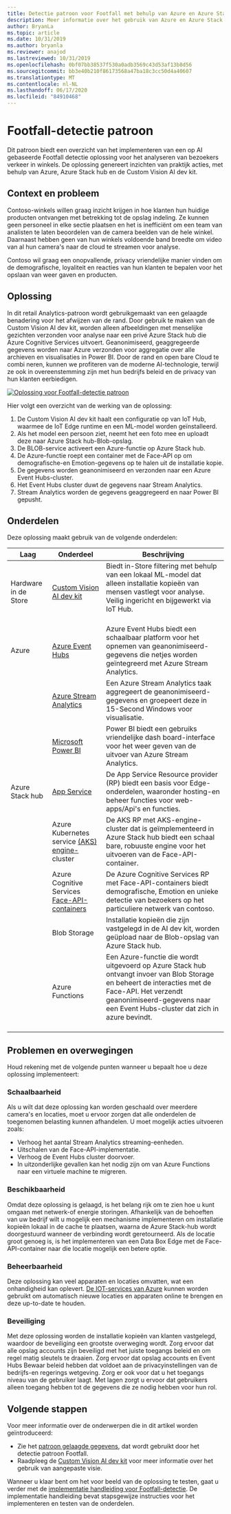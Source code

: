 ```yaml
---
title: Detectie patroon voor Footfall met behulp van Azure en Azure Stack hub
description: Meer informatie over het gebruik van Azure en Azure Stack hub voor het implementeren van een op AI gebaseerde Footfall detectie oplossing voor het analyseren van het verkeer van Retail Store.
author: BryanLa
ms.topic: article
ms.date: 10/31/2019
ms.author: bryanla
ms.reviewer: anajod
ms.lastreviewed: 10/31/2019
ms.openlocfilehash: 0bf07bb38537f530a0adb3569c43d53af13b8d56
ms.sourcegitcommit: bb3e40b210f86173568a47ba18c3cc50d4a40607
ms.translationtype: MT
ms.contentlocale: nl-NL
ms.lasthandoff: 06/17/2020
ms.locfileid: "84910468"
---
```

# <a name="footfall-detection-pattern"></a>Footfall-detectie patroon

Dit patroon biedt een overzicht van het implementeren van een op AI gebaseerde Footfall detectie oplossing voor het analyseren van bezoekers verkeer in winkels. De oplossing genereert inzichten van praktijk acties, met behulp van Azure, Azure Stack hub en de Custom Vision AI dev kit.

## <a name="context-and-problem"></a>Context en probleem

Contoso-winkels willen graag inzicht krijgen in hoe klanten hun huidige producten ontvangen met betrekking tot de opslag indeling. Ze kunnen geen personeel in elke sectie plaatsen en het is inefficiënt om een team van analisten te laten beoordelen van de camera beelden van de hele winkel. Daarnaast hebben geen van hun winkels voldoende band breedte om video van al hun camera's naar de cloud te streamen voor analyse.

Contoso wil graag een onopvallende, privacy vriendelijke manier vinden om de demografische, loyaliteit en reacties van hun klanten te bepalen voor het opslaan van weer gaven en producten.

## <a name="solution"></a>Oplossing

In dit retail Analytics-patroon wordt gebruikgemaakt van een gelaagde benadering voor het afwijzen van de rand. Door gebruik te maken van de Custom Vision AI dev kit, worden alleen afbeeldingen met menselijke gezichten verzonden voor analyse naar een privé Azure Stack hub die Azure Cognitive Services uitvoert. Geanonimiseerd, geaggregeerde gegevens worden naar Azure verzonden voor aggregatie over alle archieven en visualisaties in Power BI. Door de rand en open bare Cloud te combi neren, kunnen we profiteren van de moderne AI-technologie, terwijl ze ook in overeenstemming zijn met hun bedrijfs beleid en de privacy van hun klanten eerbiedigen.

[![Oplossing voor Footfall-detectie patroon](media/pattern-retail-footfall-detection/solution-architecture.png)](media/pattern-retail-footfall-detection/solution-architecture.png)

Hier volgt een overzicht van de werking van de oplossing:

1. De Custom Vision AI dev kit haalt een configuratie op van IoT Hub, waarmee de IoT Edge runtime en een ML-model worden geïnstalleerd.
2. Als het model een persoon ziet, neemt het een foto mee en uploadt deze naar Azure Stack hub-Blob-opslag.
3. De BLOB-service activeert een Azure-functie op Azure Stack hub.
4. De Azure-functie roept een container met de Face-API op om demografische-en Emotion-gegevens op te halen uit de installatie kopie.
5. De gegevens worden geanonimiseerd en verzonden naar een Azure Event Hubs-cluster.
6. Het Event Hubs cluster duwt de gegevens naar Stream Analytics.
7. Stream Analytics worden de gegevens geaggregeerd en naar Power BI gepusht.

## <a name="components"></a>Onderdelen

Deze oplossing maakt gebruik van de volgende onderdelen:

| Laag | Onderdeel | Beschrijving |
|----------|-----------|-------------|
| Hardware in de Store | [Custom Vision AI dev kit](https://azure.github.io/Vision-AI-DevKit-Pages/) | Biedt in-Store filtering met behulp van een lokaal ML-model dat alleen installatie kopieën van mensen vastlegt voor analyse. Veilig ingericht en bijgewerkt via IoT Hub.<br><br>|
| Azure | [Azure Event Hubs](/azure/event-hubs/) | Azure Event Hubs biedt een schaalbaar platform voor het opnemen van geanonimiseerd-gegevens die netjes worden geïntegreerd met Azure Stream Analytics. |
|  | [Azure Stream Analytics](/azure/stream-analytics/) | Een Azure Stream Analytics taak aggregeert de geanonimiseerd-gegevens en groepeert deze in 15-Second Windows voor visualisatie. |
|  | [Microsoft Power BI](https://powerbi.microsoft.com/) | Power BI biedt een gebruiks vriendelijke dash board-interface voor het weer geven van de uitvoer van Azure Stream Analytics. |
| Azure Stack hub | [App Service](/azure-stack/operator/azure-stack-app-service-overview.md) | De App Service Resource provider (RP) biedt een basis voor Edge-onderdelen, waaronder hosting-en beheer functies voor web-apps/Api's en functies. |
| | Azure Kubernetes service [(AKS) engine-](https://github.com/Azure/aks-engine) cluster | De AKS RP met AKS-engine-cluster dat is geïmplementeerd in Azure Stack hub biedt een schaal bare, robuuste engine voor het uitvoeren van de Face-API-container. |
| | Azure Cognitive Services [Face-API-containers](/azure/cognitive-services/face/face-how-to-install-containers)| De Azure Cognitive Services RP met Face-API-containers biedt demografische, Emotion en unieke detectie van bezoekers op het particuliere netwerk van contoso. |
| | Blob Storage | Installatie kopieën die zijn vastgelegd in de AI dev kit, worden geüpload naar de Blob-opslag van Azure Stack hub. |
| | Azure Functions | Een Azure-functie die wordt uitgevoerd op Azure Stack hub ontvangt invoer van Blob Storage en beheert de interacties met de Face-API. Het verzendt geanonimiseerd-gegevens naar een Event Hubs-cluster dat zich in azure bevindt.<br><br>|

## <a name="issues-and-considerations"></a>Problemen en overwegingen

Houd rekening met de volgende punten wanneer u bepaalt hoe u deze oplossing implementeert:

### <a name="scalability"></a>Schaalbaarheid

Als u wilt dat deze oplossing kan worden geschaald over meerdere camera's en locaties, moet u ervoor zorgen dat alle onderdelen de toegenomen belasting kunnen afhandelen. U moet mogelijk acties uitvoeren zoals:

- Verhoog het aantal Stream Analytics streaming-eenheden.
- Uitschalen van de Face-API-implementatie.
- Verhoog de Event Hubs cluster doorvoer.
- In uitzonderlijke gevallen kan het nodig zijn om van Azure Functions naar een virtuele machine te migreren.

### <a name="availability"></a>Beschikbaarheid

Omdat deze oplossing is gelaagd, is het belang rijk om te zien hoe u kunt omgaan met netwerk-of energie storingen. Afhankelijk van de behoeften van uw bedrijf wilt u mogelijk een mechanisme implementeren om installatie kopieën lokaal in de cache te plaatsen, waarna de Azure Stack-hub wordt doorgestuurd wanneer de verbinding wordt geretourneerd. Als de locatie groot genoeg is, is het implementeren van een Data Box Edge met de Face-API-container naar die locatie mogelijk een betere optie.

### <a name="manageability"></a>Beheerbaarheid

Deze oplossing kan veel apparaten en locaties omvatten, wat een onhandigheid kan oplevert. [De IOT-services van Azure](/azure/iot-fundamentals/) kunnen worden gebruikt om automatisch nieuwe locaties en apparaten online te brengen en deze up-to-date te houden.

### <a name="security"></a>Beveiliging

Met deze oplossing worden de installatie kopieën van klanten vastgelegd, waardoor de beveiliging een grootste overweging wordt. Zorg ervoor dat alle opslag accounts zijn beveiligd met het juiste toegangs beleid en om regel matig sleutels te draaien. Zorg ervoor dat opslag accounts en Event Hubs Bewaar beleid hebben dat voldoet aan de privacyinstellingen van de bedrijfs-en regerings wetgeving. Zorg er ook voor dat u het toegangs niveau van de gebruiker laagt. Met lagen zorgt u ervoor dat gebruikers alleen toegang hebben tot de gegevens die ze nodig hebben voor hun rol.

## <a name="next-steps"></a>Volgende stappen

Voor meer informatie over de onderwerpen die in dit artikel worden geïntroduceerd:

- Zie het [patroon gelaagde gegevens](https://aka.ms/tiereddatadeploy), dat wordt gebruikt door het detectie patroon Footfall.
- Raadpleeg de [Custom Vision AI dev kit](https://azure.github.io/Vision-AI-DevKit-Pages/) voor meer informatie over het gebruik van aangepaste visie. 

Wanneer u klaar bent om het voor beeld van de oplossing te testen, gaat u verder met de [implementatie handleiding voor Footfall-detectie](solution-deployment-guide-retail-footfall-detection.md). De implementatie handleiding bevat stapsgewijze instructies voor het implementeren en testen van de onderdelen.
